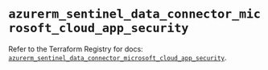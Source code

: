 # `azurerm_sentinel_data_connector_microsoft_cloud_app_security`

Refer to the Terraform Registry for docs: [`azurerm_sentinel_data_connector_microsoft_cloud_app_security`](https://registry.terraform.io/providers/hashicorp/azurerm/4.48.0/docs/resources/sentinel_data_connector_microsoft_cloud_app_security).
